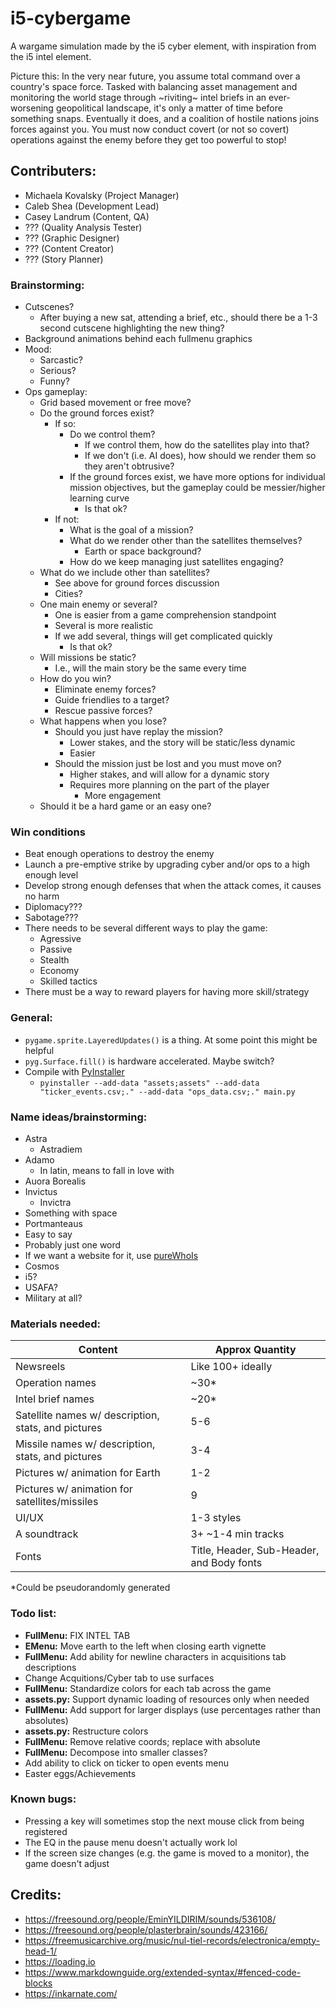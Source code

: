 # i5-cybergame
A wargame simulation made by the i5 cyber element, with inspiration from the i5 intel element.

Picture this: In the very near future, you assume total command over a country's space force. Tasked with balancing asset management and monitoring the world stage through ~riviting~ intel briefs in an ever-worsening geopolitical landscape, it's only a matter of time before something snaps. Eventually it does, and a coalition of hostile nations joins forces against you. You must now conduct covert (or not so covert) operations against the enemy before they get too powerful to stop!

## Contributers:
- Michaela Kovalsky (Project Manager)
- Caleb Shea (Development Lead)
- Casey Landrum (Content, QA)
- ??? (Quality Analysis Tester)
- ??? (Graphic Designer)
- ??? (Content Creator)
- ??? (Story Planner)

### Brainstorming:
- Cutscenes?
  - After buying a new sat, attending a brief, etc., should there be a 1-3 second cutscene highlighting the new thing?
- Background animations behind each fullmenu graphics
- Mood:
  - Sarcastic?
  - Serious?
  - Funny?
- Ops gameplay:
  - Grid based movement or free move?
  - Do the ground forces exist?
    - If so:
      - Do we control them?
        - If we control them, how do the satellites play into that?
        - If we don't (i.e. AI does), how should we render them so they aren't obtrusive?
      - If the ground forces exist, we have more options for individual mission objectives, but the gameplay could be messier/higher learning curve
        - Is that ok?
    - If not:
      - What is the goal of a mission?
      - What do we render other than the satellites themselves?
        - Earth or space background?
      - How do we keep managing just satellites engaging?
  - What do we include other than satellites?
    - See above for ground forces discussion
    - Cities?
  - One main enemy or several?
    - One is easier from a game comprehension standpoint
    - Several is more realistic
    - If we add several, things will get complicated quickly
      - Is that ok?
  - Will missions be static?
    - I.e., will the main story be the same every time
  - How do you win?
    - Eliminate enemy forces?
    - Guide friendlies to a target?
    - Rescue passive forces?
  - What happens when you lose?
    - Should you just have replay the mission?
      - Lower stakes, and the story will be static/less dynamic
      - Easier
    - Should the mission just be lost and you must move on?
      - Higher stakes, and will allow for a dynamic story
      - Requires more planning on the part of the player
        - More engagement
  - Should it be a hard game or an easy one?

### Win conditions
- Beat enough operations to destroy the enemy
- Launch a pre-emptive strike by upgrading cyber and/or ops to a high enough level
- Develop strong enough defenses that when the attack comes, it causes no harm
- Diplomacy???
- Sabotage???
- There needs to be several different ways to play the game:
  - Agressive
  - Passive
  - Stealth
  - Economy
  - Skilled tactics
- There must be a way to reward players for having more skill/strategy

### General:
- `pygame.sprite.LayeredUpdates()` is a thing. At some point this might be helpful
- `pyg.Surface.fill()` is hardware accelerated. Maybe switch?
- Compile with [PyInstaller](https://pyinstaller.org/en/stable/)
  - `pyinstaller --add-data "assets;assets" --add-data "ticker_events.csv;." --add-data "ops_data.csv;." main.py`

### Name ideas/brainstorming:
- Astra
  - Astradiem
- Adamo
  - In latin, means to fall in love with
- Auora Borealis
- Invictus
  - Invictra
- Something with space
- Portmanteaus
- Easy to say
- Probably just one word
- If we want a website for it, use [pureWhoIs](https://purewhois.com)
- Cosmos
- i5?
- USAFA?
- Military at all?

### Materials needed:
|Content|Approx Quantity|
|-----|-----|
|Newsreels|Like 100+ ideally|
|Operation names|~30*|
|Intel brief names|~20*|
|Satellite names w/ description, stats, and pictures|5-6|
|Missile names w/ description, stats, and pictures|3-4|
|Pictures w/ animation for Earth|1-2|
|Pictures w/ animation for satellites/missiles|9|
|UI/UX|1-3 styles|
|A soundtrack|3+ ~1-4 min tracks|
|Fonts|Title, Header, Sub-Header, and Body fonts|

*Could be pseudorandomly generated

### Todo list:
- __FullMenu:__ FIX INTEL TAB
- __EMenu:__ Move earth to the left when closing earth vignette
- __FullMenu:__ Add ability for newline characters in acquisitions tab descriptions
- Change Acquitions/Cyber tab to use surfaces
- __FullMenu:__ Standardize colors for each tab across the game
- __assets.py:__ Support dynamic loading of resources only when needed
- __FullMenu:__ Add support for larger displays (use percentages rather than absolutes)
- __assets.py:__ Restructure colors
- __FullMenu:__ Remove relative coords; replace with absolute
- __FullMenu:__ Decompose into smaller classes?
- Add ability to click on ticker to open events menu
- Easter eggs/Achievements

### Known bugs:
- Pressing a key will sometimes stop the next mouse click from being registered
- The EQ in the pause menu doesn't actually work lol
- If the screen size changes (e.g. the game is moved to a monitor), the game doesn't adjust

## Credits:
- https://freesound.org/people/EminYILDIRIM/sounds/536108/
- https://freesound.org/people/plasterbrain/sounds/423166/
- https://freemusicarchive.org/music/nul-tiel-records/electronica/empty-head-1/
- https://loading.io
- https://www.markdownguide.org/extended-syntax/#fenced-code-blocks
- https://inkarnate.com/